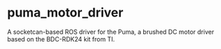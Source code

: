 puma_motor_driver
=================

A socketcan-based ROS driver for the Puma, a brushed DC motor driver based on the BDC-RDK24 kit from TI.

